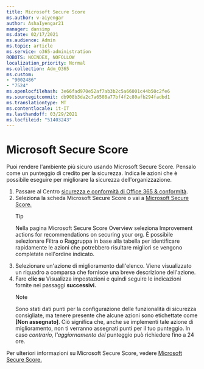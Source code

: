 ```yaml
---
title: Microsoft Secure Score
ms.author: v-aiyengar
author: AshaIyengar21
manager: dansimp
ms.date: 02/17/2021
ms.audience: Admin
ms.topic: article
ms.service: o365-administration
ROBOTS: NOINDEX, NOFOLLOW
localization_priority: Normal
ms.collection: Adm_O365
ms.custom:
- "9002486"
- "7524"
ms.openlocfilehash: 3e66fad970e52af7ab3b2c5a66001c44b50c2fe6
ms.sourcegitcommit: db908b3da2c7a6508a77bf4f2c80afb294fadbd1
ms.translationtype: MT
ms.contentlocale: it-IT
ms.lasthandoff: 03/29/2021
ms.locfileid: "51403243"
---
```

# <a name="microsoft-secure-score"></a>Microsoft Secure Score

Puoi rendere l'ambiente più sicuro usando Microsoft Secure Score. Pensalo come un punteggio di credito per la sicurezza. Indica le azioni che è possibile eseguire per migliorare la sicurezza dell'organizzazione.

1. Passare al Centro [sicurezza e conformità di Office 365 & conformità](https://go.microsoft.com/fwlink/p/?linkid=2077143).
1. Seleziona la scheda Microsoft Secure Score o vai a [Microsoft Secure Score.](https://go.microsoft.com/fwlink/?linkid=2099589)
    > [!TIP]
    >  Nella pagina Microsoft Secure Score Overview seleziona Improvement actions for recommendations on securing your org. È possibile selezionare Filtra o Raggruppa in base alla tabella per identificare rapidamente le azioni che potrebbero risultare migliori se vengono completate nell'ordine indicato.
1. Selezionare un'azione di miglioramento dall'elenco. Viene visualizzato un riquadro a comparsa che fornisce una breve descrizione dell'azione.
1. Fare **clic su** Visualizza impostazioni e quindi seguire le indicazioni fornite nei passaggi **successivi.**
    > [!NOTE]
    > Sono stati dati punti per la configurazione delle funzionalità di sicurezza consigliate, ma tenere presente che alcune azioni sono etichettate come **[Non assegnato]**. Ciò significa che, anche se implementi tale azione di miglioramento, non ti verranno assegnati punti per il tuo punteggio. In caso *contrario, l'aggiornamento del* punteggio può richiedere fino a 24 ore.

Per ulteriori informazioni su Microsoft Secure Score, vedere [Microsoft Secure Score.](https://go.microsoft.com/fwlink/?linkid=2103077)
